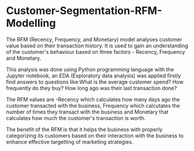 # Customer-Segmentation-RFM-Modelling
The RFM (Recency, Frequency, and Monetary) model analyses customer value based on their transaction history. 
It is used to gain an understanding of the customer's behaviour based on three factors - Recency, Frequency and Monetary.

This analysis was done using Python programming language with the Jupyter notebook, an EDA (Exploratory data analysis) was applied firstly find answers to questions like:What is the average customer spend? How frequently do they buy? How long ago was their last transaction done?

The RFM values are -Recency which calculates how many days ago the customer transacted with the business, Frequency which
calcutates the number of times they transact with the business and Monetary that calculates how much the customer's transaction is worth.

The benefit of the RFM is that it helps the business with properly categorizing its customers based on their interaction with the business
to enhance effective targetting of marketing strategies.
